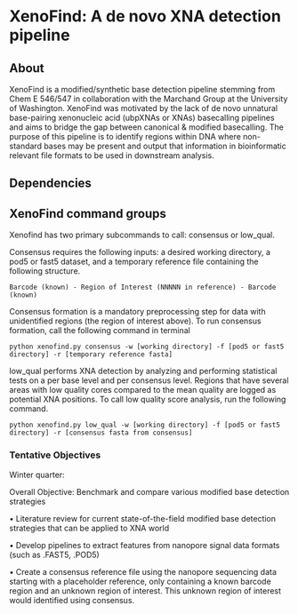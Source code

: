 # XenoFind: A de novo XNA detection pipeline

## About 

XenoFind is a modified/synthetic base detection pipeline stemming from Chem E 546/547 in collaboration with the Marchand Group at the University of Washington. XenoFind was motivated by the lack of de novo unnatural base-pairing xenonucleic acid (ubpXNAs or XNAs) basecalling pipelines and aims to bridge the gap between canonical & modified basecalling. The purpose of this pipeline is to identify regions within DNA where non-standard bases may be present and output that information in bioinformatic relevant file formats to be used in downstream analysis. 

## Dependencies 

## XenoFind command groups 

Xenofind has two primary subcommands to call: consensus or low_qual. 

Consensus requires the following inputs: a desired working directory, a pod5 or fast5 dataset, and a temporary reference file containing the following structure. 

    Barcode (known) - Region of Interest (NNNNN in reference) - Barcode (known)
Consensus formation is a mandatory preprocessing step for data with unidentified regions (the region of interest above). 
To run consensus formation, call the following command in terminal 

    python xenofind.py consensus -w [working directory] -f [pod5 or fast5 directory] -r [temporary reference fasta]

low_qual performs XNA detection by analyzing and performing statistical tests on a per base level and per consensus level.
Regions that have several areas with low quality cores compared to the mean quality are logged as potential XNA positions. To call low quality score analysis, run the following command. 

	python xenofind.py low_qual -w [working directory] -f [pod5 or fast5 directory] -r [consensus fasta from consensus]

### Tentative Objectives 

Winter quarter:

Overall Objective: Benchmark and compare various modified base detection strategies

• Literature review for current state-of-the-field modified base detection strategies that can be applied to XNA world

• Develop pipelines to extract features from nanopore signal data formats (such as .FAST5, .POD5)

• Create a consensus reference file using the nanopore sequencing data starting with a placeholder reference, only containing a known barcode region and an unknown region of interest. This unknown region of interest would identified using consensus. 
